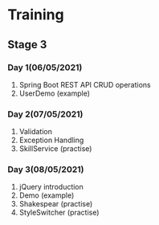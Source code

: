 # Training

## Stage 3

### Day 1(06/05/2021)
1) Spring Boot REST API CRUD operations
2) UserDemo (example)

### Day 2(07/05/2021)

1) Validation
2) Exception Handling
3) SkillService (practise)

### Day 3(08/05/2021)

1) jQuery introduction
2) Demo (example)
3) Shakespear (practise)
4) StyleSwitcher (practise)


